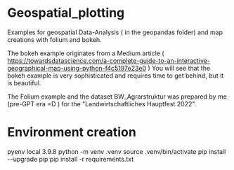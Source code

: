 # Geospatial_plotting
Examples for geospatial Data-Analysis ( in the geopandas folder) and map creations with folium and bokeh. 

The bokeh example originates from a Medium article ( https://towardsdatascience.com/a-complete-guide-to-an-interactive-geographical-map-using-python-f4c5197e23e0 ) 
You will see that the bokeh example is very sophisticated and requires time to get behind, but it is beautiful. 

The Folium example and the dataset BW_Agrarstruktur was prepared by me (pre-GPT era =D ) for the "Landwirtschaftliches Hauptfest 2022".




# Environment creation

pyenv local 3.9.8
python -m venv .venv
source .venv/bin/activate
pip install --upgrade pip
pip install -r requirements.txt
